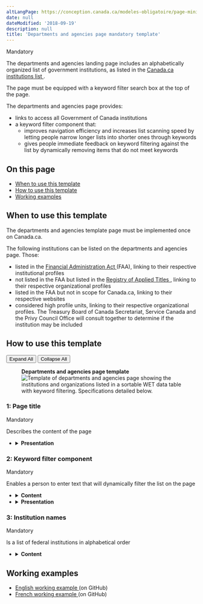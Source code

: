 ```yaml
---
altLangPage: https://conception.canada.ca/modeles-obligatoire/page-ministeres-organismes.html
date: null
dateModified: '2018-09-19'
description: null
title: 'Departments and agencies page mandatory template'
---
```



<div>
 
 <p>
  <span class="label label-danger">
   Mandatory
  </span>
 </p>
 <p>
  The departments and agencies landing page includes an alphabetically organized list of government institutions, as listed in the
  <a href="https://www.canada.ca/en/government/about/design-system/institutions-list.html">
   Canada.ca institutions list
  </a>
  .
 </p>
 <p>
  The page must be equipped with a keyword filter search box at the top of the page.
 </p>
 <p>
  The departments and agencies page provides:
 </p>
 <ul>
  <li>
   links to access all Government of Canada institutions
  </li>
  <li>
   a keyword filter component that:
   <ul>
    <li>
     improves navigation efficiency and increases list scanning speed by letting people narrow longer lists into shorter ones through keywords
    </li>
    <li>
     gives people immediate feedback on keyword filtering against the list by dynamically removing items that do not meet keywords
    </li>
   </ul>
  </li>
 </ul>
 <section>
  <h2>
   On this page
  </h2>
  <ul>
   <li>
    <a href="#use">
     When to use this template
    </a>
   </li>
   <li>
    <a href="#specifications">
     How to use this template
    </a>
   </li>
   <li>
    <a href="#examples">
     Working examples
    </a>
   </li>
  </ul>
 </section>
 <section>
  <h2 id="use">
   When to use this template
  </h2>
  <p>
   The departments and agencies template page must be implemented once on Canada.ca.
  </p>
  <p>
   The following institutions can be listed on the departments and agencies page. Those:
  </p>
  <ul>
   <li>
    listed in the
    <a href="http://laws-lois.justice.gc.ca/eng/acts/F-11/">
     Financial Administration Act
    </a>
    (FAA), linking to their respective institutional profiles
   </li>
   <li>
    not listed in the FAA but listed in the
    <a href="http://www.tbs-sct.gc.ca/hgw-cgf/oversight-surveillance/communications/fip-pcim/reg-eng.asp">
     Registry of Applied Titles
    </a>
    , linking to their respective organizational profiles
   </li>
   <li>
    listed in the FAA but not  in scope for Canada.ca, linking to their respective websites
   </li>
   <li>
    considered high profile units, linking to their respective organizational profiles. The Treasury Board of Canada Secretariat, Service Canada and the Privy Council Office will consult together to determine if the institution may be included
   </li>
  </ul>
 </section>
 <section>
  <h2 id="specifications">
   How to use this template
  </h2>
  <div class="btn-group mrgn-bttm-sm">
   <button class="btn btn-default wb-toggle" data-toggle='{"selector": "details", "parent": "#template-elements", "type": "on"}' type="button">
    Expand All
   </button>
   <button class="btn btn-default wb-toggle" data-toggle='{"selector": "details", "parent": "#template-elements", "type": "off"}' type="button">
    Collapse All
   </button>
  </div>
  <div class="row">
   <div class="col-lg-6 pull-right">
    <figure class="mrgn-bttm-lg">
     <figcaption class="text-center">
      <b>
       Departments and agencies page template
      </b>
     </figcaption>
     <img alt="Template of departments and agencies page showing the institutions and organizations listed in a sortable WET data table with keyword filtering. Specifications detailed below." class="full-width" src="../images/departments-and-agencies-en.jpg"/>
    </figure>
   </div>
   <div class="col-lg-6 pull-left">
    <section id="template-elements">
     <section>
      <h3>
       1: Page title
      </h3>
      <p>
       <span class="label label-danger">
        Mandatory
       </span>
      </p>
      <p>
       Describes the content of the page
      </p>
      <ul class="list-unstyled">
       <li id="element2">
        <details class="mrgn-bttm-sm">
         <summary class="wb-toggle" data-toggle='{"print":"on"}'>
          <strong>
           Presentation
          </strong>
         </summary>
         <ul>
          <li>
           page title must be a unique H1
          </li>
          <li>
           must be the first element on the page
          </li>
         </ul>
        </details>
       </li>
      </ul>
     </section>
     <section>
      <h3>
       2: Keyword filter component
      </h3>
      <p>
       <span class="label label-danger">
        Mandatory
       </span>
      </p>
      <p>
       Enables a person to enter text that will dynamically filter the list on the page
      </p>
      <ul class="list-unstyled">
       <li id="element3">
        <details class="mrgn-bttm-sm">
         <summary class="wb-toggle" data-toggle='{"print":"on"}'>
          <strong>
           Content
          </strong>
         </summary>
         <ul>
          <li>
           must be implemented using appropriate
           <abbr title="Web Experience Toolkit">
            WET
           </abbr>
           components
          </li>
         </ul>
        </details>
       </li>
       <li id="element4">
        <details class="mrgn-bttm-sm">
         <summary class="wb-toggle" data-toggle='{"print":"on"}'>
          <strong>
           Presentation
          </strong>
         </summary>
         <ul>
          <li>
           appears above the information being filtered
          </li>
         </ul>
        </details>
       </li>
      </ul>
     </section>
     <section>
      <h3>
       3: Institution names
      </h3>
      <p>
       <span class="label label-danger">
        Mandatory
       </span>
      </p>
      <p>
       Is a list of federal institutions in alphabetical order
      </p>
      <ul class="list-unstyled">
       <li id="element5">
        <details class="mrgn-bttm-sm">
         <summary class="wb-toggle" data-toggle='{"print":"on"}'>
          <strong>
           Content
          </strong>
         </summary>
         <ul>
          <li>
           the display name of the institution is used, as specified in the
           <a href="https://www.canada.ca/en/government/about/design-system/institutions-list.html">
            Canada.ca institutions list
           </a>
          </li>
          <li>
           acronyms are provided adjacent to the display name
          </li>
         </ul>
        </details>
       </li>
      </ul>
     </section>
    </section>
   </div>
  </div>
 </section>
 <section>
  <h2 id="examples">
   Working examples
  </h2>
  <ul>
   <li>
    <a href="https://github.com/wet-boew/GCWeb/blob/master/templates/dept-en.html">
     English working example
    </a>
    (on GitHub)
   </li>
   <li>
    <a href="https://github.com/wet-boew/GCWeb/blob/master/templates/dept-fr.html">
     French working example
    </a>
    (on GitHub)
   </li>
  </ul>
 </section>
</div>





